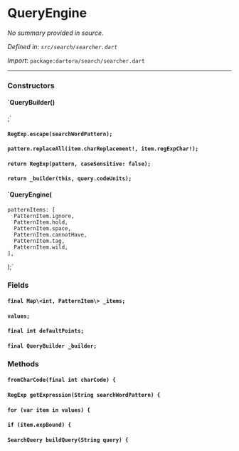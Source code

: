 # QueryEngine

_No summary provided in source._

_Defined in: `src/search/searcher.dart`_

_Import_: `package:dartora/search/searcher.dart`

---

### Constructors

#### `QueryBuilder()
  ;`



#### `RegExp.escape(searchWordPattern);`



#### `pattern.replaceAll(item.charReplacement!, item.regExpChar!);`



#### `return RegExp(pattern, caseSensitive: false);`



#### `return _builder(this, query.codeUnits);`



#### `QueryEngine(
    patternItems: [
      PatternItem.ignore,
      PatternItem.hold,
      PatternItem.space,
      PatternItem.cannotHave,
      PatternItem.tag,
      PatternItem.wild,
    ],
  );`



### Fields

#### `final Map\<int, PatternItem\> _items;`



#### `values;`



#### `final int defaultPoints;`



#### `final QueryBuilder _builder;`





### Methods

#### `fromCharCode(final int charCode) {`



#### `RegExp getExpression(String searchWordPattern) {`



#### `for (var item in values) {`



#### `if (item.expBound) {`



#### `SearchQuery buildQuery(String query) {`


